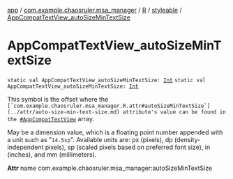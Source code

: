 [app](../../../index.md) / [com.example.chaosruler.msa_manager](../../index.md) / [R](../index.md) / [styleable](index.md) / [AppCompatTextView_autoSizeMinTextSize](.)

# AppCompatTextView_autoSizeMinTextSize

`static val AppCompatTextView_autoSizeMinTextSize: `[`Int`](https://kotlinlang.org/api/latest/jvm/stdlib/kotlin/-int/index.html)
`static val AppCompatTextView_autoSizeMinTextSize: `[`Int`](https://kotlinlang.org/api/latest/jvm/stdlib/kotlin/-int/index.html)

This symbol is the offset where the ``[`com.example.chaosruler.msa_manager.R.attr#autoSizeMinTextSize`](../attr/auto-size-min-text-size.md) attribute's value can be found in the ``[`#AppCompatTextView`](-app-compat-text-view.md) array.

May be a dimension value, which is a floating point number appended with a unit such as "`14.5sp`". Available units are: px (pixels), dp (density-independent pixels), sp (scaled pixels based on preferred font size), in (inches), and mm (millimeters).

**Attr**
name com.example.chaosruler.msa_manager:autoSizeMinTextSize

